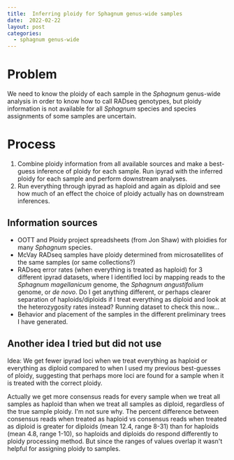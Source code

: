 ```yaml
---
title:  Inferring ploidy for Sphagnum genus-wide samples
date:  2022-02-22
layout: post
categories:
  - sphagnum genus-wide
---
```

# Problem

We need to know the ploidy of each sample in the _Sphagnum_ genus-wide analysis in order to know how to call RADseq genotypes, but ploidy information is not available for all _Sphagnum_ species and species assignments of some samples are uncertain.

# Process

  1. Combine ploidy information from all available sources and make a best-guess inference of ploidy for each sample. Run ipyrad with the inferred ploidy for each sample and perform downstream analyses.
  1. Run everything through ipyrad as haploid and again as diploid and see how much of an effect the choice of ploidy actually has on downstream inferences.

## Information sources

  * OOTT and Ploidy project spreadsheets (from Jon Shaw) with ploidies for many _Sphagnum_ species.
  * McVay RADseq samples have ploidy determined from microsatellites of the same samples (or same collections?)
  * RADseq error rates (when everything is treated as haploid) for 3 different ipyrad datasets, where I identified loci by mapping reads to the _Sphagnum magellanicum_ genome, the _Sphagnum angustifolium_ genome, or _de novo_. Do I get anything different, or perhaps clearer separation of haploids/diploids if I treat everything as diploid and look at the heterozygosity rates instead? Running dataset to check this now...
  * Behavior and placement of the samples in the different preliminary trees I have generated.

## Another idea I tried but did not use
  Idea: We get fewer ipyrad loci when we treat everything as haploid or everything as diploid compared to when I used my previous best-guesses of ploidy, suggesting that perhaps more loci are found for a sample when it is treated with the correct ploidy.

  Actually we get more consensus reads for every sample when we treat all samples as haploid than when we treat all samples as diploid, regardless of the true sample ploidy. I'm not sure why. The percent difference between consensus reads when treated as haploid vs consensus reads when treated as diploid is greater for diploids (mean 12.4, range 8-31) than for haploids (mean 4.8, range 1-10), so haploids and diploids do respond differently to ploidy processing method. But since the ranges of values overlap it wasn't helpful for assigning ploidy to samples.
